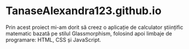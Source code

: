# TanaseAlexandra123.github.io
Prin acest proiect mi-am dorit să creez o aplicație de calculator științific matematic bazată pe stilul Glassmorphism, folosind apoi limbaje de programare: HTML, CSS și JavaScript.
